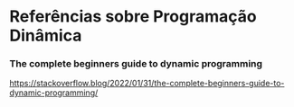 # Referências sobre Programação Dinâmica

### The complete beginners guide to dynamic programming

<!-- markdown-link-check-disable-next-line -->
https://stackoverflow.blog/2022/01/31/the-complete-beginners-guide-to-dynamic-programming/
